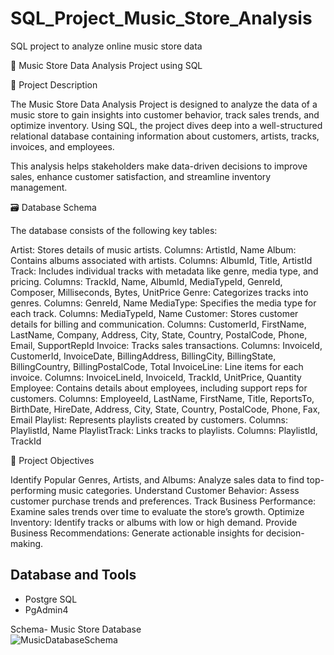 # SQL_Project_Music_Store_Analysis
SQL project to analyze online music store data

🎵 Music Store Data Analysis Project using SQL

📖 Project Description

The Music Store Data Analysis Project is designed to analyze the data of a music store to gain insights into customer behavior, track sales trends, and optimize inventory. Using SQL, the project dives deep into a well-structured relational database containing information about customers, artists, tracks, invoices, and employees.

This analysis helps stakeholders make data-driven decisions to improve sales, enhance customer satisfaction, and streamline inventory management.

🗃️ Database Schema

The database consists of the following key tables:

Artist: Stores details of music artists.
Columns: ArtistId, Name
Album: Contains albums associated with artists.
Columns: AlbumId, Title, ArtistId
Track: Includes individual tracks with metadata like genre, media type, and pricing.
Columns: TrackId, Name, AlbumId, MediaTypeId, GenreId, Composer, Milliseconds, Bytes, UnitPrice
Genre: Categorizes tracks into genres.
Columns: GenreId, Name
MediaType: Specifies the media type for each track.
Columns: MediaTypeId, Name
Customer: Stores customer details for billing and communication.
Columns: CustomerId, FirstName, LastName, Company, Address, City, State, Country, PostalCode, Phone, Email, SupportRepId
Invoice: Tracks sales transactions.
Columns: InvoiceId, CustomerId, InvoiceDate, BillingAddress, BillingCity, BillingState, BillingCountry, BillingPostalCode, Total
InvoiceLine: Line items for each invoice.
Columns: InvoiceLineId, InvoiceId, TrackId, UnitPrice, Quantity
Employee: Contains details about employees, including support reps for customers.
Columns: EmployeeId, LastName, FirstName, Title, ReportsTo, BirthDate, HireDate, Address, City, State, Country, PostalCode, Phone, Fax, Email
Playlist: Represents playlists created by customers.
Columns: PlaylistId, Name
PlaylistTrack: Links tracks to playlists.
Columns: PlaylistId, TrackId

🎯 Project Objectives

Identify Popular Genres, Artists, and Albums: Analyze sales data to find top-performing music categories.
Understand Customer Behavior: Assess customer purchase trends and preferences.
Track Business Performance: Examine sales trends over time to evaluate the store’s growth.
Optimize Inventory: Identify tracks or albums with low or high demand.
Provide Business Recommendations: Generate actionable insights for decision-making.



## Database and Tools
* Postgre SQL
* PgAdmin4

Schema- Music Store Database  
![MusicDatabaseSchema](https://user-images.githubusercontent.com/112153548/213707717-bfc9f479-52d9-407b-99e1-e94db7ae10a3.png)
